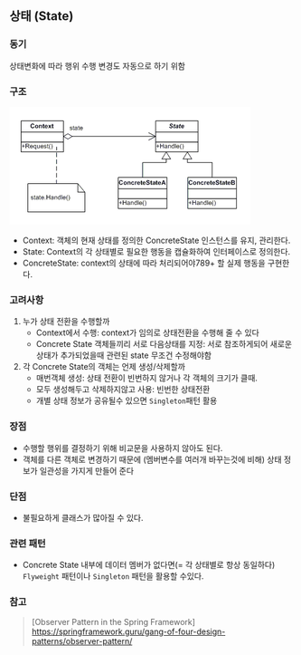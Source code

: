 ## 상태 (State)

### 동기
상태변화에 따라 행위 수행 변경도 자동으로 하기 위함

### 구조
![state](images/statepattern.png)
- Context: 객체의 현재 상태를 정의한 ConcreteState 인스턴스를 유지, 관리한다.
- State:  Context의 각 상태별로 필요한 행동을 캡슐화하여 인터페이스로 정의한다.
- ConcreteState: context의 상태에 따라 처리되어야789+ 할 실제 행동을 구현한다.


### 고려사항
1) 누가 상태 전환을 수행할까
   - Context에서 수행: context가 임의로 상태전환을 수행해 줄 수 있다
   - Concrete State 객체들끼리 서로 다음상태를 지정: 서로 참조하게되어 새로운 상태가 추가되었을때 관련된 state 무조건 수정해야함
2) 각 Concrete State의 객체는 언제 생성/삭제할까
   - 매번객체 생성: 상태 전환이 빈번하지 않거나 각 객체의 크기가 클때.
   - 모두 생성해두고 삭제하지않고 사용: 빈번한 상태전환
   - 개별 상태 정보가 공유될수 있으면 `Singleton`패턴 활용


### 장점
- 수행할 행위를 결정하기 위해 비교문을 사용하지 않아도 된다.
- 객체를 다른 객체로 변경하기 때문에 (멤버변수를 여러개 바꾸는것에 비해) 상태 정보가 일관성을 가지게 만들어 준다


### 단점
- 불필요하게 클래스가 많아질 수 있다.


### 관련 패턴
- Concrete State 내부에 데이터 멤버가 없다면(= 각 상태별로 항상 동일하다) `Flyweight` 패턴이나 `Singleton` 패턴을 활용할 수있다.


### 참고
> [Observer Pattern in the Spring Framework] https://springframework.guru/gang-of-four-design-patterns/observer-pattern/